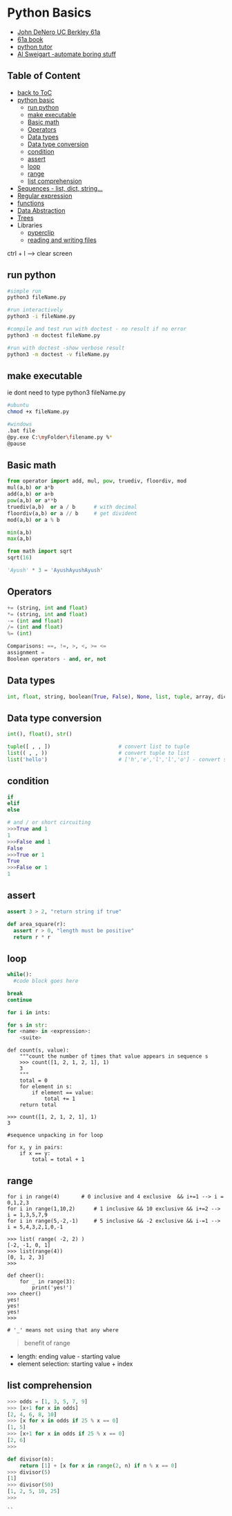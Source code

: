 # Python Basics

* [John DeNero UC Berkley 61a](https://cs61a.org/)
* [61a book](http://composingPrograms.com)
* [python tutor](http://pythontutor.com/composingprograms.html#mode=edit)
* [Al Sweigart -automate boring stuff](https://automatetheboringstuff.com/)

## Table of Content
 * [back to ToC](./table_of_content.md)
 * [python basic](./py_basics.md)
   * [run python](#run-python)
   * [make executable](#make-executable)
   * [Basic math](#basic-math)
   * [Operators](#operators)
   * [Data types](#data-types)
   * [Data type conversion](#data-type-conversion)
   * [condition](#condition)
   * [assert](#assert)
   * [loop](#loop)
   * [range](#range)
   * [list comprehension](#list-comprehension)
 * [Sequences - list, dict, string...](./py_sequences.md)
 * [Regular expression](./py_regular_exp.md)
 * [functions](./py_functions.md)
 * [Data Abstraction](./py_data_abstraction.md)
 * [Trees](./py_trees.md)
 * Libraries
   * [pyperclip](./py_lib_pyperclip.md)
   * [reading and writing files](./py_io.md)

ctrl + l --> clear screen

## run python
```bash
#simple run
python3 fileName.py

#run interactively
python3 -i fileName.py

#compile and test run with doctest - no result if no error
python3 -m doctest fileName.py

#run with doctest -show verbose result
python3 -m doctest -v fileName.py

```

## make executable 
ie dont need to type python3 fileName.py
```bash
#ubuntu
chmod +x fileName.py

#windows
.bat file
@py.exe C:\myFolder\filename.py %*
@pause
```

## Basic math
```python
from operator import add, mul, pow, truediv, floordiv, mod
mul(a,b) or a*b
add(a,b) or a+b
pow(a,b) or a**b
truediv(a,b)  or a / b 		# with decimal
floordiv(a,b) or a // b 	# get divident
mod(a,b) or a % b

min(a,b) 
max(a,b)

from math import sqrt
sqrt(16)

'Ayush' * 3 = 'AyushAyushAyush'
```
## Operators
```python
+= (string, int and float)
*= (string, int and float)
-= (int and float)
/= (int and float)
%= (int)

Comparisons: ==, !=, >, <, >= <=
assignment =
Boolean operators - and, or, not
```
## Data types
```python
int, float, string, boolean(True, False), None, list, tuple, array, dictionary
```
## Data type conversion
```python
int(), float(), str()

tuple([ , , ]) 						# convert list to tuple
list(( , , )) 						# convert tuple to list
list('hello') 						# ['h','e','l','l','o'] - convert string to list
```

## condition
```python
if 
elif
else

# and / or short circuiting
>>>True and 1
1
>>>False and 1
False
>>>True or 1
True
>>>False or 1
1
```
## assert

```python
assert 3 > 2, "return string if true"

def area_square(r):
  assert r > 0, "length must be positive"
  return r * r
```

## loop
```python
while():
  #code block goes here

break 
continue

for i in ints:

for s in str:
for <name> in <expression>:
	<suite>
```

```python3
def count(s, value):
	"""count the number of times that value appears in sequence s
	>>> count([1, 2, 1, 2, 1], 1)
	3
	"""
	total = 0 
	for element in s: 
		if element == value:
			total += 1
	return total

>>> count([1, 2, 1, 2, 1], 1)
3

#sequence unpacking in for loop

for x, y in pairs:
	if x == y:
		total = total + 1
```

## range
```python3
for i in range(4) 		# 0 inclusive and 4 exclusive  && i+=1 --> i = 0,1,2,3
for i in range(1,10,2) 		# 1 inclusive && 10 exclusive && i+=2 --> i = 1,3,5,7,9
for i in range(5,-2,-1) 	# 5 inclusive && -2 exclusive && i-=1 --> i = 5,4,3,2,1,0,-1

>>> list( range( -2, 2) )
[-2, -1, 0, 1]
>>> list(range(4))
[0, 1, 2, 3]
>>>

def cheer():
	for _ in range(3):
		print('yes!')
>>> cheer()
yes!
yes!
yes!
>>> 

# '_' means not using that any where 
```
> benefit of range
 * length: ending value - starting value
 * element selection: starting value + index

## list comprehension
```python
>>> odds = [1, 3, 5, 7, 9]
>>> [x+1 for x in odds]
[2, 4, 6, 8, 10]
>>> [x for x in odds if 25 % x == 0]
[1, 5]
>>> [x+1 for x in odds if 25 % x == 0]
[2, 6]
>>> 

def divisor(n):
	return [1] + [x for x in range(2, n) if n % x == 0]
>>> divisor(5)
[1]
>>> divisor(50)
[1, 2, 5, 10, 25]
>>> 

``

